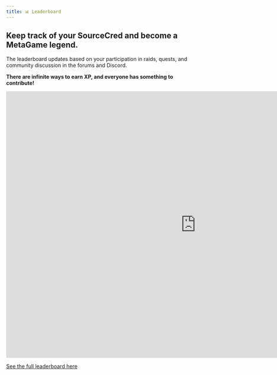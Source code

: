 ```yaml
---
title: 📊 Leaderboard
---
```

## Keep track of your SourceCred and become a MetaGame legend.
The leaderboard updates based on your participation in raids, quests, and community discussion in the forums and Discord.

**There are infinite ways to earn XP, and everyone has something to contribute!**

<!-- TODO: map SourceCred to 3rd party graph  -->
<iframe width="1024" height="720" src="https://metafam.github.io/XP/#/explorer" frameborder="0" scrolling="yes" allowfullscreen style={{background: 'white'}}></iframe>

[See the full leaderboard here](https://metafam.github.io/XP/#/explorer)
